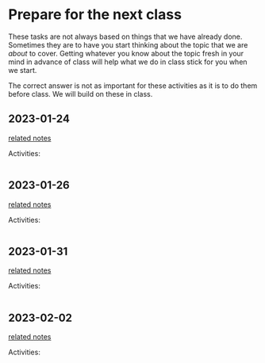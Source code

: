 # Prepare for the next class




These tasks are not always based on things that we have already done.  Sometimes they are to have you start thinking about the topic that we are *about* to cover. Getting whatever you know about the topic fresh in your mind in advance of class will help what we do in class stick for you when we start.

The correct answer is not as important for these activities as it is to do them before class.  We will build on these in class. 

<!-- 
````{margin}

```{important}
The grade free zone covers classes 1-5, ending on 2022-09-21.
```

```` -->

<!-- ```{warning}
these are listed by the date they were *posted* (eg the content here under Feb 1, was posted Feb 1, and should be done before the Feb 3 class)

``` -->
## 2023-01-24

[related notes](../notes/2023-01-24)

Activities:
```{include} ../_prepare/2023-01-24.md
```
## 2023-01-26

[related notes](../notes/2023-01-26)

Activities:
```{include} ../_prepare/2023-01-26.md
```

## 2023-01-31

[related notes](../notes/2023-01-31)

Activities:
```{include} ../_prepare/2023-01-31.md
```

## 2023-02-02

[related notes](../notes/2023-02-02)

Activities:
```{include} ../_prepare/2023-02-02.md
```